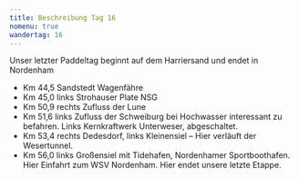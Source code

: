 ```yaml
---
title: Beschreibung Tag 16
nomenu: true
wandertag: 16
---
```


Unser letzter Paddeltag beginnt auf dem Harriersand und endet in Nordenham

-	Km 44,5 Sandstedt Wagenfähre
-	Km 45,0 links Strohauser Plate NSG
-	Km 50,9 rechts Zufluss der Lune
-	Km 51,6 links Zufluss der Schweiburg bei Hochwasser interessant zu befahren. Links Kernkraftwerk Unterweser, abgeschaltet. 
-	Km 53,4 rechts Dedesdorf, links Kleinensiel – Hier verläuft der Wesertunnel.
-	Km 56,0 links Großensiel mit Tidehafen, Nordenhamer Sportboothafen. Hier Einfahrt zum WSV Nordenham.  Hier endet unsere letzte Etappe.



